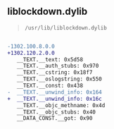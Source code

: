 ## liblockdown.dylib

> `/usr/lib/liblockdown.dylib`

```diff

-1302.100.8.0.0
+1302.120.2.0.0
   __TEXT.__text: 0x5d58
   __TEXT.__auth_stubs: 0x970
   __TEXT.__cstring: 0x18f7
   __TEXT.__oslogstring: 0x550
   __TEXT.__const: 0x438
-  __TEXT.__unwind_info: 0x164
+  __TEXT.__unwind_info: 0x16c
   __TEXT.__objc_methname: 0x4d
   __TEXT.__objc_stubs: 0x40
   __DATA_CONST.__got: 0x90

```

